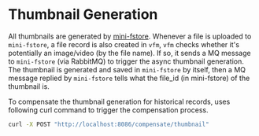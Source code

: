 # Thumbnail Generation

All thumbnails are generated by [mini-fstore](https://github.com/CurtisNewbie/moon-monorepo/tree/main/backend/mini-fstore). Whenever a file is uploaded to `mini-fstore`, a file record is also created in `vfm`, `vfm` checks whether it's potentially an image/video (by the file name). If so, it sends a MQ message to `mini-fstore` (via RabbitMQ) to trigger the async thumbnail generation. The thumbnail is generated and saved in `mini-fstore` by itself, then a MQ message replied by `mini-fstore` tells what the file_id (in mini-fstore) of the thumbnail is.

To compensate the thumbnail generation for historical records, uses following curl command to trigger the compensation process.

```sh
curl -X POST "http://localhost:8086/compensate/thumbnail"
```
